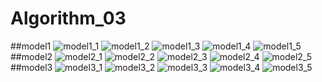 # Algorithm_03
##model1
![model1_1](https://user-images.githubusercontent.com/66259324/83492287-0453e480-a4ee-11ea-870f-3006a8010ed4.JPG)
![model1_2](https://user-images.githubusercontent.com/66259324/83492290-061da800-a4ee-11ea-9c04-724e08a31bc0.JPG)
![model1_3](https://user-images.githubusercontent.com/66259324/83492295-07e76b80-a4ee-11ea-8306-edb36fabba90.JPG)
![model1_4](https://user-images.githubusercontent.com/66259324/83492298-09189880-a4ee-11ea-8180-6130ba947896.JPG)
![model1_5](https://user-images.githubusercontent.com/66259324/83492301-0a49c580-a4ee-11ea-90ac-ab78e47c0ea6.JPG)
##model2
![model2_1](https://user-images.githubusercontent.com/66259324/83492413-349b8300-a4ee-11ea-9236-caba38cb8fbf.JPG)
![model2_2](https://user-images.githubusercontent.com/66259324/83492419-37967380-a4ee-11ea-9d38-4cf17c1ab840.JPG)
![model2_3](https://user-images.githubusercontent.com/66259324/83492429-3cf3be00-a4ee-11ea-98fa-c8db221fe3de.JPG)
![model2_4](https://user-images.githubusercontent.com/66259324/83492439-3f561800-a4ee-11ea-88e9-458c87e171ee.JPG)
![model2_5](https://user-images.githubusercontent.com/66259324/83492448-411fdb80-a4ee-11ea-8453-cf48f84e7dd5.JPG)
##model3
![model3_1](https://user-images.githubusercontent.com/66259324/83492456-42510880-a4ee-11ea-9315-f22a52893ce0.JPG)
![model3_2](https://user-images.githubusercontent.com/66259324/83492462-44b36280-a4ee-11ea-9768-4916efe3c4b2.JPG)
![model3_3](https://user-images.githubusercontent.com/66259324/83492463-44b36280-a4ee-11ea-8109-12342709d0d7.JPG)
![model3_4](https://user-images.githubusercontent.com/66259324/83492471-4715bc80-a4ee-11ea-8aad-396b4fb17eb5.JPG)
![model3_5](https://user-images.githubusercontent.com/66259324/83492472-4715bc80-a4ee-11ea-8a57-6e0447c0bc5b.JPG)
